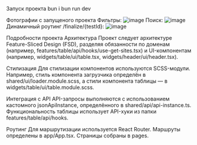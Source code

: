 Запуск проекта
bun i
bun run dev


Фотографии с запущеного проекта
Фильтры: ![image](https://github.com/user-attachments/assets/c7fc214f-24b2-4b5a-bc73-73a9ee785a66)
Поиск: ![image](https://github.com/user-attachments/assets/43d55ad8-bd32-449c-af33-15c5f36507de)
Динамичный роутинг /finalize/{testId}: ![image](https://github.com/user-attachments/assets/9418a5b8-a319-4368-b4d7-6a7163ef023a)


Подробности проекта
Архитектура
Проект следует архитектуре Feature-Sliced Design (FSD), разделяя обязанности по доменам (например, features/table/api/hooks/use-get-sites.tsx) и UI-компонентам (например, widgets/table/ui/table.tsx, widgets/header/ui/header.tsx).

Стилизация
Для стилизации компонентов используются SCSS-модули. Например, стиль компонента загрузчика определён в shared/ui/loader.module.scss, а стили компонента таблицы — в widgets/table/ui/table.module.scss.

Интеграция с API
API-запросы выполняются с использованием кастомного jsonApiInstance, определённого в shared/api/api-instance.ts. Функциональность таблицы использует API-хуки из папки features/table/api/hooks.

Роутинг
Для маршрутизации используется React Router. Маршруты определены в app/App.tsx. Страницы собраны в pages.
